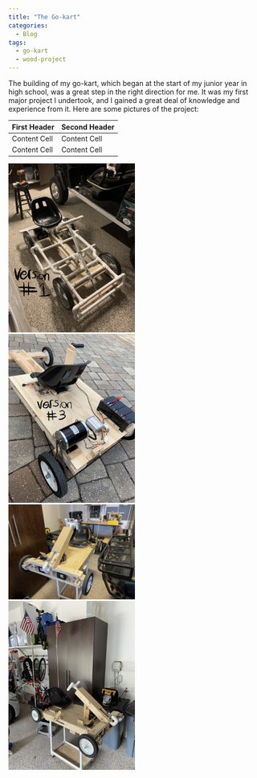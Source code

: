 ```yaml
---
title: "The Go-kart"
categories:
  - Blog
tags:
  - go-kart
  - wood-project
---
```


The building of my go-kart, which began at the start of my junior year in high school, was a great step in the right direction for me. It was my first major project I undertook, and I gained a great deal of knowledge and experience from it. Here are some pictures of the project:

| First Header  | Second Header |
| ------------- | ------------- |
| Content Cell  | Content Cell  |
| Content Cell  | Content Cell  |

<img src="https://github.com/JDGate/jdgate.github.io/blob/master/assets/images/version1.JPEG" width=50% height=50%>
<img src="https://github.com/JDGate/jdgate.github.io/blob/master/assets/images/version3.JPEG" width=50% height=50%>
<img src="https://github.com/JDGate/jdgate.github.io/blob/master/assets/images/version4front.JPEG" width=50% height=50%>
<img src="https://github.com/JDGate/jdgate.github.io/blob/master/assets/images/version4onstand.JPEG" width=50% height=50%>
